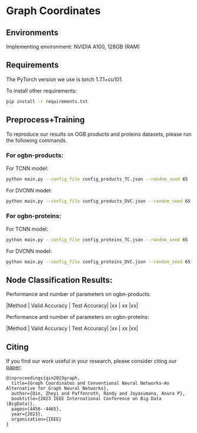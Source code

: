 # Graph Coordinates

## Environments
Implementing environment: NVIDIA A100, 128GB (RAM)

## Requirements
The PyTorch version we use is torch 1.7.1+cu101.

To install other requirements:

```bash
pip install -r requirements.txt
```

## Preprocess+Training
To reproduce our results on OGB products and proteins datasets, please run the following commands.

### For ogbn-products:
For TCNN model: 

```bash
python main.py --config_file config_products_TC.json --random_seed 65
```

For DVCNN model: 

```bash
python main.py --config_file config_products_DVC.json --random_seed 65
```

### For ogbn-proteins:
For TCNN model: 

```bash
python main.py --config_file config_proteins_TC.json --random_seed 65
```

For DVCNN model: 

```bash
python main.py --config_file config_proteins_DVC.json --random_seed 65
```

## Node Classification Results:

Performance and number of parameters on ogbn-products:

|Method | Valid Accuracy | Test Accuracy|
|xx | xx |xx|

Performance and number of parameters on ogbn-proteins:

|Method | Valid Accuracy | Test Accuracy|
|xx | xx |xx|

## Citing

If you find our work useful in your research, please consider citing our [paper](https://ieeexplore.ieee.org/abstract/document/10386792):

```
@inproceedings{qin2023graph,
  title={Graph Coordinates and Conventional Neural Networks-An Alternative for Graph Neural Networks},
  author={Qin, Zheyi and Paffenroth, Randy and Jayasumana, Anura P},
  booktitle={2023 IEEE International Conference on Big Data (BigData)},
  pages={4456--4465},
  year={2023},
  organization={IEEE}
}
```